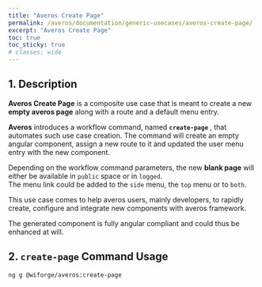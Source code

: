 ```yaml
---
title: "Averos Create Page"
permalink: /averos/documentation/generic-usecases/averos-create-page/
excerpt: "Averos Create Page"
toc: true
toc_sticky: true
# classes: wide
---
```



## 1. Description


**Averos Create Page** is a composite use case that is meant to create a new **empty averos page** along with a route and a default menu entry.<br/> 

**Averos** introduces a workflow command, named **`create-page`** , that automates such use case creation.
The command will create an empty angular component, assign a new route to it and updated the user menu entry with the new component.<br/>

Depending on the workflow command parameters, the new **blank page** will either be available in `public` space or in `logged`.<br/>
The menu link could be added to the `side` menu, the `top` menu or to `both`.<br/>

This use case comes to help averos users, mainly developers, to rapidly create, configure and integrate new components with averos framework.<br/>

The generated component is fully angular compliant and could thus be enhanced at will.<br/>


## 2. **`create-page`** Command Usage

```bash
ng g @wiforge/averos:create-page
```



